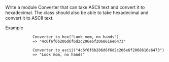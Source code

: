 Write a module Converter that can take ASCII text and convert it to hexadecimal. The class should also be able to take hexadecimal and convert it to ASCII text.

Example

                Converter.to_hex("Look mom, no hands")
                => "4c6f6f6b206d6f6d2c206e6f2068616e6473"

                Converter.to_ascii("4c6f6f6b206d6f6d2c206e6f2068616e6473")
                => "Look mom, no hands"